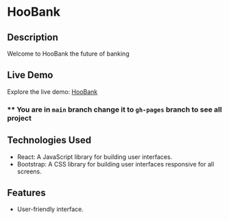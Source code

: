 # HooBank 

## Description
Welcome to HooBank the future of banking

## Live Demo
Explore the live demo: [HooBank](https://h0ssamahmed.github.io/HooBank/)

### ** You are in `main` branch change it to `gh-pages` branch to see all project

## Technologies Used

- React: A JavaScript library for building user interfaces.
- Bootstrap: A CSS library for building user interfaces responsive for all screens.

  
## Features

- User-friendly interface.

